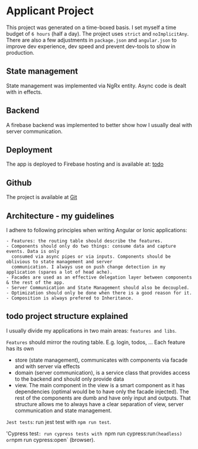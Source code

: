 # Applicant Project

This project was generated on a time-boxed basis. I set myself a time budget of `6 hours` (half a day).
The project uses `strict` and `noImplicitAny`. There are also a few adjustments in `package.json`
and `angular.json` to improve dev experience, dev speed and prevent dev-tools to show in production.

## State management
State management was implemented via NgRx entity. Async code is dealt with in effects.

## Backend
A firebase backend was implemented to better show how I usually deal with server communication.

## Deployment
The app is deployed to Firebase hosting and is available at: [todo](https://fir-12dc8.web.app
)

## Github
The project is available at [Git](https://github.com/andiausrust/applicant-project)

## Architecture - my guidelines
I adhere to following principles when writing Angular or Ionic applications:

```
- Features: the routing table should describe the features.
- Components should only do two things: consume data and capture events. Data is only
  consumed via async pipes or via inputs. Components should be oblivious to state management and server
  communication. I always use on push change detection in my application (spares a lot of head ache).
- Facades are used as an effective delegation layer between components & the rest of the app.
- Server Communication and State Management should also be decoupled.
- Optimization should only be done when there is a good reason for it.
- Composition is always prefered to Inheritance.
```

## todo project structure explained
I usually divide my applications in two main areas: `features and libs`.

`Features` should mirror the routing table. E.g. login, todos, ... Each feature has its own 
 - store (state management), communicates with components via facade and with server via effects
 - domain (server communication), is a service class that provides access to the backend and should only provide data
 - view. The main component in the view is a smart component as it has dependencies (optimal would be to have only the facade injected).
The rest of the components are dumb and have only input and outputs.
That structure allows me to always have a clear separation of view, server communication and 
state management.

`Jest tests`: run jest test with `npm run test`.

'Cypress test`: run cypress tests with `npm run cypress:run` (headless) or `npm run cypress:open` (browser).
